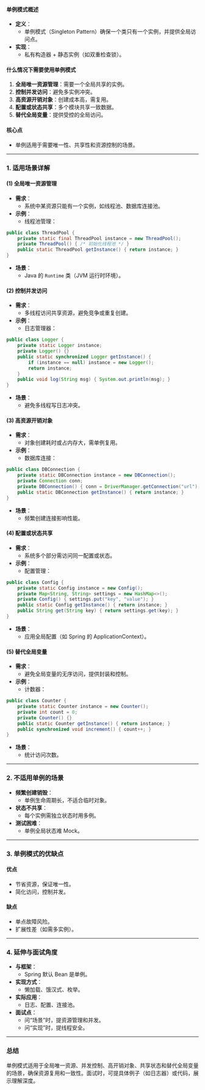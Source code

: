 
#### 单例模式概述
- **定义**：
  - 单例模式（Singleton Pattern）确保一个类只有一个实例，并提供全局访问点。
- **实现**：
  - 私有构造器 + 静态实例（如双重检查锁）。

#### 什么情况下需要使用单例模式
1. **全局唯一资源管理**：需要一个全局共享的实例。
2. **控制并发访问**：避免多实例冲突。
3. **高资源开销对象**：创建成本高，需复用。
4. **配置或状态共享**：多个模块共享一致数据。
5. **替代全局变量**：提供受控的全局访问。

#### 核心点
- 单例适用于需要唯一性、共享性和资源控制的场景。

---

### 1. 适用场景详解
#### (1) 全局唯一资源管理
- **需求**：
  - 系统中某资源只能有一个实例，如线程池、数据库连接池。
- **示例**：
  - 线程池管理：
```java
public class ThreadPool {
    private static final ThreadPool instance = new ThreadPool();
    private ThreadPool() { /* 初始化线程池 */ }
    public static ThreadPool getInstance() { return instance; }
}
```
- **场景**：
  - Java 的 `Runtime` 类（JVM 运行时环境）。

#### (2) 控制并发访问
- **需求**：
  - 多线程访问共享资源，避免竞争或重复创建。
- **示例**：
  - 日志管理器：
```java
public class Logger {
    private static Logger instance;
    private Logger() {}
    public static synchronized Logger getInstance() {
        if (instance == null) instance = new Logger();
        return instance;
    }
    public void log(String msg) { System.out.println(msg); }
}
```
- **场景**：
  - 避免多线程写日志冲突。

#### (3) 高资源开销对象
- **需求**：
  - 对象创建耗时或占内存大，需单例复用。
- **示例**：
  - 数据库连接：
```java
public class DBConnection {
    private static DBConnection instance = new DBConnection();
    private Connection conn;
    private DBConnection() { conn = DriverManager.getConnection("url"); }
    public static DBConnection getInstance() { return instance; }
}
```
- **场景**：
  - 频繁创建连接影响性能。

#### (4) 配置或状态共享
- **需求**：
  - 系统多个部分需访问同一配置或状态。
- **示例**：
  - 配置管理：
```java
public class Config {
    private static Config instance = new Config();
    private Map<String, String> settings = new HashMap<>();
    private Config() { settings.put("key", "value"); }
    public static Config getInstance() { return instance; }
    public String get(String key) { return settings.get(key); }
}
```
- **场景**：
  - 应用全局配置（如 Spring 的 ApplicationContext）。

#### (5) 替代全局变量
- **需求**：
  - 避免全局变量的无序访问，提供封装和控制。
- **示例**：
  - 计数器：
```java
public class Counter {
    private static Counter instance = new Counter();
    private int count = 0;
    private Counter() {}
    public static Counter getInstance() { return instance; }
    public synchronized void increment() { count++; }
}
```
- **场景**：
  - 统计访问次数。

---

### 2. 不适用单例的场景
- **频繁创建销毁**：
  - 单例生命周期长，不适合临时对象。
- **状态不共享**：
  - 每个实例需独立状态时用多例。
- **测试困难**：
  - 单例全局状态难 Mock。

---

### 3. 单例模式的优缺点
#### 优点
- 节省资源，保证唯一性。
- 简化访问，控制并发。

#### 缺点
- 单点故障风险。
- 扩展性差（如需多实例）。

---

### 4. 延伸与面试角度
- **与框架**：
  - Spring 默认 Bean 是单例。
- **实现方式**：
  - 懒加载、饿汉式、枚举。
- **实际应用**：
  - 日志、配置、连接池。
- **面试点**：
  - 问“场景”时，提资源管理和并发。
  - 问“实现”时，提线程安全。

---

### 总结
单例模式适用于全局唯一资源、并发控制、高开销对象、共享状态和替代全局变量的场景，确保资源复用和一致性。面试时，可提具体例子（如日志器）或代码，展示理解深度。